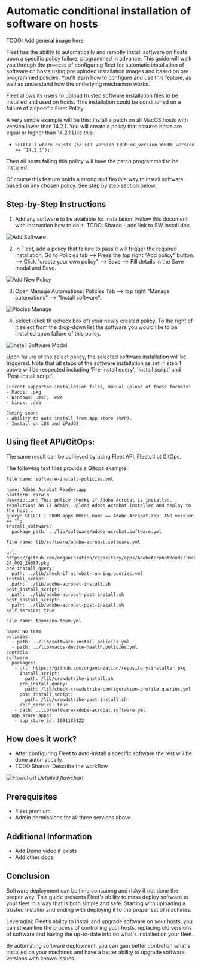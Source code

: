 # Automatic conditional installation of software on hosts

TODO: Add general image here

Fleet has the ability to automatically and remotly install software on hosts upon a specific policy failure, programmed in advance. 
This guide will walk you through the process of configuring fleet for automatic installation of
software on hosts using pre uploded installation images and based on pre programmed policies. 
You'll learn how to configure and use this feature, as well as understand how the underlying
mechanism works.

Fleet allows its users to upload trusted software installation files to be installed and used on hosts.
This installation could be conditioned on a failure of a specific Fleet Policy.

A very simple example will be this: 
Install a patch on all MacOS hosts with version lower than 14.2.1.
You will create a policy that assures hosts are equal or higher than 14.2.1 
Like this: 
- ```SELECT 1 where exists (SELECT version FROM os_version WHERE version >= "14.2.1");```

Then all hosts failing this policy will have the patch programmed to be installed.

Of course this feature holds a strong and flexible way to install software based on any chosen policy.
See step by step section below.

## Step-by-Step Instructions

1. Add any software to be available for installation. Follow this document with instruction how to
   do it.
   TODO: Sharon - add link to SW install doc.

![Add Software](../website/assets/images/articles/automatic-software-install-add-software.png)

2. In Fleet, add a policy that failure to pass it will trigger the required installation.
  Go to Policies tab --> Press the top right "Add policy" button. --> Click "create your own policy"
  --> Save --> Fill details in the Save modal and Save.

![Add New Policy](../website/assets/images/articles/automatic-software-install-add-new-policy.png)

3. Open Manage Automations: Policies Tab --> top right "Manage automations" --> "Install software".

![Plocies Manage](../website/assets/images/articles/automatic-software-install-policies-manage.png)

4. Select (click th echeck box of) your newly created policy. To the right of it select from the
   drop-down list the software you would like to be installed upon failure of this policy.

![Install Software Modal](../website/assets/images/articles/automatic-software-install-install-software.png)

Upon failure of the select policy, the selected software installation will be triggered.
Note that all steps of the software installation as set in step 1 above will be respected including
'Pre-install query', 'Install script' and 'Post-install script'.


```
Current supported installation files, manual upload of these formats:
- Macos: .pkg
- Windows: .msi, .exe
- Linux: .deb

Coming soon:
- Ability to auto install from App store (VPP).
- Install on iOS and iPadOS
```

## Using fleet API/GitOps:
The same result can be achieved by using Fleet API, Fleetctl ot GitOps.


The following text files provide a Gitops example:


```
File name: software-install-policies.yml

name: Adobe Acrobat Reader.app
platform: darwin
description: This policy checks if Adobe Acrobat is installed.
resolution: An IT admin, upload Adobe Acrobat installer and deploy to the host..
query: SELECT 1 FROM apps WHERE name == Adobe Acrobat.app' AND version == "";
install_software:
  package_path: ../lib/software/adobe-acrobat.software.yml
```


```
File name: lib/software/adobe-acrobat.software.yml

url: https://github.com/organinzation/repository/apps/AdobeAcrobatReaderInstallerFull-24_002_20687.pkg
pre_install_query: 
  path: ../lib/check-if-acrobat-running.queries.yml
install_script: 
  path: ../lib/adobe-acrobat-install.sh
post_install_script: 
  path: ../lib/adobe-acrobat-post-install.sh
post_install_script: 
  path: ../lib/adobe-acrobat-post-install.sh
self_service: true
```


```
File name: teams/no-team.yml

name: No team
policies:
  - path: ../lib/software-install.policies.yml 
  - path: ../lib/macos-device-health.policies.yml
controls:
software:
  packages:
   - url: https://github.com/organinzation/repository/installer.pkg
     install_script:
       path: /lib/crowdstrike-install.sh 
     pre_install_query: 
       path: /lib/check-crowdstrike-configuration-profile.queries.yml
     post_install_script:
       path: /lib/crowdstrike-post-install.sh 
     self_service: true
   - path: ..lib/software/adobe-acrobat.software.yml
  app_store_apps:
   - app_store_id: 1091189122
```




## How does it work?

* After configuring Fleet to auto-install a specific software the rest will be done automatically.
* TODO Sharon: Describe the workflow 

![Flowchart](../website/assets/images/articles/automatic-software-install-workflow.png)
*Detailed flowchart*

## Prerequisites

* Fleet premium. 
* Admin permissions for all three services above.





## Additional Information

* Add Demo video if exists
* Add other docs

## Conclusion

Software deployment can be time consumng and risky if not done the proper way.
This guide presents Fleet's ability to mass deploy software to your fleet in a way that is both
simple and safe. Starting with uploading a trusted installer and ending with deploying it to the
proper set of machines.

Leveraging Fleet’s ability to install and upgrade software on your hosts, you can streamline the
process of controlling your hosts, replacing old versions of software and having the up-to-date info
on what's installed on your fleet.

By automating software deployment, you can gain better control on what's installed on your machines
and have a better ability to upgrade software versions with known issues.


<meta name="articleTitle" value="Automatic installation of software on hosts">
<meta name="authorFullName" value="Sharon Katz">
<meta name="authorGitHubUsername" value="sharon-fdm">
<meta name="category" value="guides">
<meta name="publishedOn" value="2024-08-15">
<meta name="articleImageUrl" value="../website/assets/images/articles/automatic-software-install-in-fleet-731x738@2x.png">
<meta name="description" value="A guide to workflows using automatic software installation in Fleet.">
